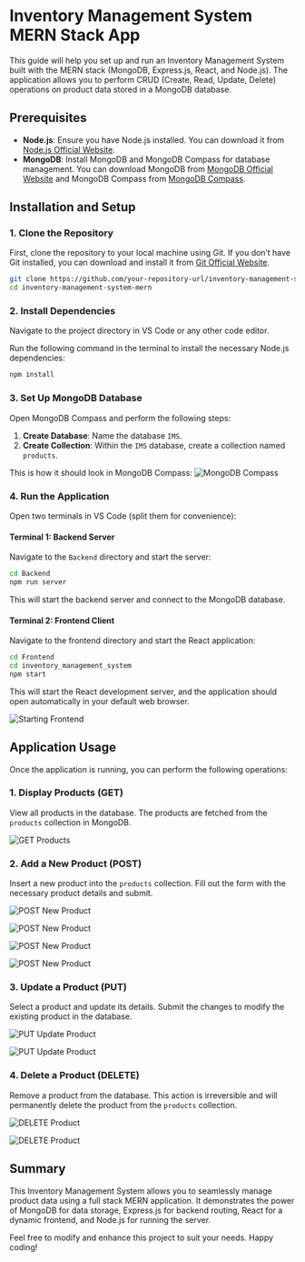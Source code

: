 # Inventory Management System MERN Stack App

This guide will help you set up and run an Inventory Management System built with the MERN stack (MongoDB, Express.js, React, and Node.js). The application allows you to perform CRUD (Create, Read, Update, Delete) operations on product data stored in a MongoDB database.

## Prerequisites
- **Node.js**: Ensure you have Node.js installed. You can download it from [Node.js Official Website](https://nodejs.org/).
- **MongoDB**: Install MongoDB and MongoDB Compass for database management. You can download MongoDB from [MongoDB Official Website](https://www.mongodb.com/try/download/community) and MongoDB Compass from [MongoDB Compass](https://www.mongodb.com/products/compass).

## Installation and Setup

### 1. Clone the Repository
First, clone the repository to your local machine using Git. If you don’t have Git installed, you can download and install it from [Git Official Website](https://git-scm.com/).

```bash
git clone https://github.com/your-repository-url/inventory-management-system-mern
cd inventory-management-system-mern
```

### 2. Install Dependencies
Navigate to the project directory in VS Code or any other code editor.

Run the following command in the terminal to install the necessary Node.js dependencies:

```bash
npm install
```

### 3. Set Up MongoDB Database
Open MongoDB Compass and perform the following steps:

1. **Create Database**: Name the database `IMS`.
2. **Create Collection**: Within the `IMS` database, create a collection named `products`.

This is how it should look in MongoDB Compass:
![MongoDB Compass](https://github.com/mhy20401/Inventory-Management-System-MERN-CRUD-Project/assets/99351091/86ed0828-84b8-43b0-89fd-8caa17b88833)

### 4. Run the Application
Open two terminals in VS Code (split them for convenience):

#### Terminal 1: Backend Server

Navigate to the `Backend` directory and start the server:

```bash
cd Backend
npm run server
```

This will start the backend server and connect to the MongoDB database.

#### Terminal 2: Frontend Client

Navigate to the frontend directory and start the React application:

```bash
cd Frontend
cd inventory_management_system
npm start
```

This will start the React development server, and the application should open automatically in your default web browser.

![Starting Frontend](https://github.com/mhy20401/Inventory-Management-System-MERN-CRUD-Project/assets/99351091/93fa528b-bc88-49c2-9922-19b317336b7c)

## Application Usage

Once the application is running, you can perform the following operations:

### 1. Display Products (GET)

View all products in the database. The products are fetched from the `products` collection in MongoDB.

![GET Products](https://github.com/mhy20401/Inventory-Management-System-MERN-CRUD-Project/assets/99351091/09f7d43a-344b-4122-b415-b3736307cf45)

### 2. Add a New Product (POST)

Insert a new product into the `products` collection. Fill out the form with the necessary product details and submit.

![POST New Product](https://github.com/mhy20401/Inventory-Management-System-MERN-CRUD-Project/assets/99351091/d31e9f36-c119-4a04-9cc0-ddc9fe94b159)

![POST New Product](https://github.com/mhy20401/Inventory-Management-System-MERN-CRUD-Project/assets/99351091/39ec387f-5efc-4c1f-a7eb-a87612acc17a)

![POST New Product](https://github.com/mhy20401/Inventory-Management-System-MERN-CRUD-Project/assets/99351091/a6b5c6bf-77d7-41ab-9ca0-3a8bfc71954d)

![POST New Product](https://github.com/mhy20401/Inventory-Management-System-MERN-CRUD-Project/assets/99351091/3d43e877-c2e6-414b-bef9-410caae1668e)

### 3. Update a Product (PUT)

Select a product and update its details. Submit the changes to modify the existing product in the database.

![PUT Update Product](https://github.com/mhy20401/Inventory-Management-System-MERN-CRUD-Project/assets/99351091/d35f7ab0-3fda-4b1c-9055-67ca8c7b2ab6)

![PUT Update Product](https://github.com/mhy20401/Inventory-Management-System-MERN-CRUD-Project/assets/99351091/7dd107db-6fde-416d-b5c6-2175916f872f)

### 4. Delete a Product (DELETE)

Remove a product from the database. This action is irreversible and will permanently delete the product from the `products` collection.

![DELETE Product](https://github.com/mhy20401/Inventory-Management-System-MERN-CRUD-Project/assets/99351091/d846ff43-6abd-4baa-9ed6-df736f2d411e)

![DELETE Product](https://github.com/mhy20401/Inventory-Management-System-MERN-CRUD-Project/assets/99351091/cc6368bd-f391-4d6b-b814-c931d48a0878)

## Summary

This Inventory Management System allows you to seamlessly manage product data using a full stack MERN application. It demonstrates the power of MongoDB for data storage, Express.js for backend routing, React for a dynamic frontend, and Node.js for running the server.

Feel free to modify and enhance this project to suit your needs. Happy coding!
